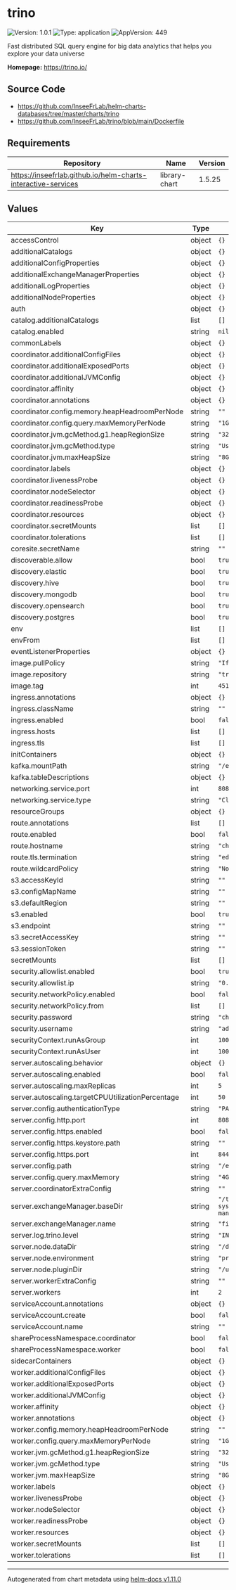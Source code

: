 # trino

![Version: 1.0.1](https://img.shields.io/badge/Version-1.0.1-informational?style=flat-square) ![Type: application](https://img.shields.io/badge/Type-application-informational?style=flat-square) ![AppVersion: 449](https://img.shields.io/badge/AppVersion-449-informational?style=flat-square)

Fast distributed SQL query engine for big data analytics that helps you explore your data universe

**Homepage:** <https://trino.io/>

## Source Code

* <https://github.com/InseeFrLab/helm-charts-databases/tree/master/charts/trino>
* <https://github.com/InseeFrLab/trino/blob/main/Dockerfile>

## Requirements

| Repository | Name | Version |
|------------|------|---------|
| https://inseefrlab.github.io/helm-charts-interactive-services | library-chart | 1.5.25 |

## Values

| Key | Type | Default | Description |
|-----|------|---------|-------------|
| accessControl | object | `{}` |  |
| additionalCatalogs | object | `{}` |  |
| additionalConfigProperties | object | `{}` |  |
| additionalExchangeManagerProperties | object | `{}` |  |
| additionalLogProperties | object | `{}` |  |
| additionalNodeProperties | object | `{}` |  |
| auth | object | `{}` |  |
| catalog.additionalCatalogs | list | `[]` |  |
| catalog.enabled | string | `nil` |  |
| commonLabels | object | `{}` |  |
| coordinator.additionalConfigFiles | object | `{}` |  |
| coordinator.additionalExposedPorts | object | `{}` |  |
| coordinator.additionalJVMConfig | object | `{}` |  |
| coordinator.affinity | object | `{}` |  |
| coordinator.annotations | object | `{}` |  |
| coordinator.config.memory.heapHeadroomPerNode | string | `""` |  |
| coordinator.config.query.maxMemoryPerNode | string | `"1GB"` |  |
| coordinator.jvm.gcMethod.g1.heapRegionSize | string | `"32M"` |  |
| coordinator.jvm.gcMethod.type | string | `"UseG1GC"` |  |
| coordinator.jvm.maxHeapSize | string | `"8G"` |  |
| coordinator.labels | object | `{}` |  |
| coordinator.livenessProbe | object | `{}` |  |
| coordinator.nodeSelector | object | `{}` |  |
| coordinator.readinessProbe | object | `{}` |  |
| coordinator.resources | object | `{}` |  |
| coordinator.secretMounts | list | `[]` |  |
| coordinator.tolerations | list | `[]` |  |
| coresite.secretName | string | `""` |  |
| discoverable.allow | bool | `true` |  |
| discovery.elastic | bool | `true` |  |
| discovery.hive | bool | `true` |  |
| discovery.mongodb | bool | `true` |  |
| discovery.opensearch | bool | `true` |  |
| discovery.postgres | bool | `true` |  |
| env | list | `[]` |  |
| envFrom | list | `[]` |  |
| eventListenerProperties | object | `{}` |  |
| image.pullPolicy | string | `"IfNotPresent"` |  |
| image.repository | string | `"trinodb/trino"` |  |
| image.tag | int | `451` |  |
| ingress.annotations | object | `{}` |  |
| ingress.className | string | `""` |  |
| ingress.enabled | bool | `false` |  |
| ingress.hosts | list | `[]` |  |
| ingress.tls | list | `[]` |  |
| initContainers | object | `{}` |  |
| kafka.mountPath | string | `"/etc/trino/schemas"` |  |
| kafka.tableDescriptions | object | `{}` |  |
| networking.service.port | int | `8080` |  |
| networking.service.type | string | `"ClusterIP"` |  |
| resourceGroups | object | `{}` |  |
| route.annotations | list | `[]` |  |
| route.enabled | bool | `false` |  |
| route.hostname | string | `"chart-example.local"` |  |
| route.tls.termination | string | `"edge"` |  |
| route.wildcardPolicy | string | `"None"` |  |
| s3.accessKeyId | string | `""` |  |
| s3.configMapName | string | `""` |  |
| s3.defaultRegion | string | `""` |  |
| s3.enabled | bool | `true` |  |
| s3.endpoint | string | `""` |  |
| s3.secretAccessKey | string | `""` |  |
| s3.sessionToken | string | `""` |  |
| secretMounts | list | `[]` |  |
| security.allowlist.enabled | bool | `true` |  |
| security.allowlist.ip | string | `"0.0.0.0/0"` |  |
| security.networkPolicy.enabled | bool | `false` |  |
| security.networkPolicy.from | list | `[]` |  |
| security.password | string | `"changeme"` |  |
| security.username | string | `"admin"` |  |
| securityContext.runAsGroup | int | `1000` |  |
| securityContext.runAsUser | int | `1000` |  |
| server.autoscaling.behavior | object | `{}` |  |
| server.autoscaling.enabled | bool | `false` |  |
| server.autoscaling.maxReplicas | int | `5` |  |
| server.autoscaling.targetCPUUtilizationPercentage | int | `50` |  |
| server.config.authenticationType | string | `"PASSWORD"` |  |
| server.config.http.port | int | `8080` |  |
| server.config.https.enabled | bool | `false` |  |
| server.config.https.keystore.path | string | `""` |  |
| server.config.https.port | int | `8443` |  |
| server.config.path | string | `"/etc/trino"` |  |
| server.config.query.maxMemory | string | `"4GB"` |  |
| server.coordinatorExtraConfig | string | `""` |  |
| server.exchangeManager.baseDir | string | `"/tmp/trino-local-file-system-exchange-manager"` |  |
| server.exchangeManager.name | string | `"filesystem"` |  |
| server.log.trino.level | string | `"INFO"` |  |
| server.node.dataDir | string | `"/data/trino"` |  |
| server.node.environment | string | `"production"` |  |
| server.node.pluginDir | string | `"/usr/lib/trino/plugin"` |  |
| server.workerExtraConfig | string | `""` |  |
| server.workers | int | `2` |  |
| serviceAccount.annotations | object | `{}` |  |
| serviceAccount.create | bool | `false` |  |
| serviceAccount.name | string | `""` |  |
| shareProcessNamespace.coordinator | bool | `false` |  |
| shareProcessNamespace.worker | bool | `false` |  |
| sidecarContainers | object | `{}` |  |
| worker.additionalConfigFiles | object | `{}` |  |
| worker.additionalExposedPorts | object | `{}` |  |
| worker.additionalJVMConfig | object | `{}` |  |
| worker.affinity | object | `{}` |  |
| worker.annotations | object | `{}` |  |
| worker.config.memory.heapHeadroomPerNode | string | `""` |  |
| worker.config.query.maxMemoryPerNode | string | `"1GB"` |  |
| worker.jvm.gcMethod.g1.heapRegionSize | string | `"32M"` |  |
| worker.jvm.gcMethod.type | string | `"UseG1GC"` |  |
| worker.jvm.maxHeapSize | string | `"8G"` |  |
| worker.labels | object | `{}` |  |
| worker.livenessProbe | object | `{}` |  |
| worker.nodeSelector | object | `{}` |  |
| worker.readinessProbe | object | `{}` |  |
| worker.resources | object | `{}` |  |
| worker.secretMounts | list | `[]` |  |
| worker.tolerations | list | `[]` |  |

----------------------------------------------
Autogenerated from chart metadata using [helm-docs v1.11.0](https://github.com/norwoodj/helm-docs/releases/v1.11.0)
